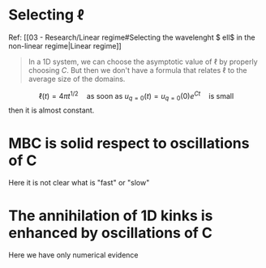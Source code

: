 # Selecting $\ell$
Ref: [[03 - Research/Linear regime#Selecting the wavelenght $ ell$ in the non-linear regime|Linear regime]]

> In a 1D system, we can choose the asymptotic value of $\ell$ by properly choosing $C$. But then we don't have a formula that relates $\ell$ to the average size of the domains.

$$\ell(t)=4\pi t^{1/2}\quad\text{as soon as } u_{q=0}(t)=u_{q=0}(0)e^{Ct}\quad\text{is small}$$
then it is almost constant.

# MBC is solid respect to oscillations of C

Here it is not clear what is "fast" or "slow"

# The annihilation of 1D kinks is enhanced by oscillations of C

Here we have only numerical evidence